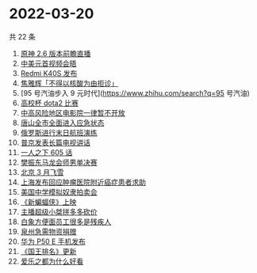 # 2022-03-20

共 22 条

<!-- BEGIN -->
<!-- 最后更新时间 Sun Mar 20 2022 05:08:19 GMT+0800 (China Standard Time) -->

1. [原神 2.6 版本前瞻直播](https://www.zhihu.com/search?q=原神)
1. [中美元首视频会晤](https://www.zhihu.com/search?q=中美元首会晤)
1. [Redmi K40S 发布](https://www.zhihu.com/search?q=红米K40S)
1. [焦雅辉「不得以核酸为由拒诊」](https://www.zhihu.com/search?q=不得以核酸为由拒诊)
1. [95 号汽油步入 9 元时代](https://www.zhihu.com/search?q=95 号汽油)
1. [高校杯 dota2 比赛](https://www.zhihu.com/search?q=dota2)
1. [中高风险地区电影院一律暂不开放](https://www.zhihu.com/search?q=国家电影局发文)
1. [唐山全市全面进入应急状态](https://www.zhihu.com/search?q=唐山进入应急状态)
1. [俄罗斯进行末日航班演练](https://www.zhihu.com/search?q=俄外派特种专机)
1. [普京发表长篇电视讲话](https://www.zhihu.com/search?q=普京长篇电视讲话)
1. [一人之下 605 话](https://www.zhihu.com/search?q=一人之下)
1. [樊振东马龙会师男单决赛](https://www.zhihu.com/search?q=樊振东)
1. [北京 3 月飞雪](https://www.zhihu.com/search?q=北京下雪)
1. [上海发布回应肿瘤医院附近癌症患者求助](https://www.zhihu.com/search?q=上海发布回应癌症患者求助)
1. [美国中学模拟奴隶拍卖会](https://www.zhihu.com/search?q=模拟奴隶拍卖会)
1. [《新蝙蝠侠》上映](https://www.zhihu.com/search?q=新蝙蝠侠)
1. [主播超级小桀拼多多砍价](https://www.zhihu.com/search?q=斗鱼主播拼多多砍价)
1. [白象方便面员工很多是残疾人](https://www.zhihu.com/search?q=白象)
1. [泉州急需物资捐赠](https://www.zhihu.com/search?q=泉州疫情)
1. [华为 P50 E 手机发布](https://www.zhihu.com/search?q=华为P50E)
1. [《国王排名》更新](https://www.zhihu.com/search?q=国王排名)
1. [爱乐之都为什么好看](https://www.zhihu.com/search?q=爱乐之都)

<!-- END -->
